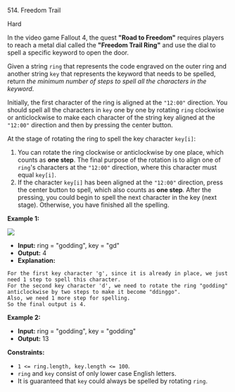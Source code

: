 514\. Freedom Trail

Hard

In the video game Fallout 4, the quest **"Road to Freedom"** requires players to reach a metal dial called the **"Freedom Trail Ring"** and use the dial to spell a specific keyword to open the door.

Given a string `ring` that represents the code engraved on the outer ring and another string `key` that represents the keyword that needs to be spelled, return _the minimum number of steps to spell all the characters in the keyword_.

Initially, the first character of the ring is aligned at the `"12:00"` direction. You should spell all the characters in `key` one by one by rotating `ring` clockwise or anticlockwise to make each character of the string key aligned at the `"12:00"` direction and then by pressing the center button.

At the stage of rotating the ring to spell the key character `key[i]`:

1. You can rotate the ring clockwise or anticlockwise by one place, which counts as **one step**. The final purpose of the rotation is to align one of `ring`'s characters at the `"12:00"` direction, where this character must equal `key[i]`. 
2. If the character `key[i]` has been aligned at the `"12:00"` direction, press the center button to spell, which also counts as **one step**. After the pressing, you could begin to spell the next character in the key (next stage). Otherwise, you have finished all the spelling.


**Example 1:**

![](https://assets.leetcode.com/uploads/2018/10/22/ring.jpg)

- **Input:** ring = "godding", key = "gd"
- **Output:** 4
- **Explanation:** 
```
For the first key character 'g', since it is already in place, we just need 1 step to spell this character.
For the second key character 'd', we need to rotate the ring "godding" anticlockwise by two steps to make it become "ddinggo".
Also, we need 1 more step for spelling.
So the final output is 4.
```
**Example 2:**

- **Input:** ring = "godding", key = "godding"
- **Output:** 13


**Constraints:**

- `1 <= ring.length, key.length <= 100`.
- `ring` and `key` consist of only lower case English letters.
- It is guaranteed that `key` could always be spelled by rotating `ring`.